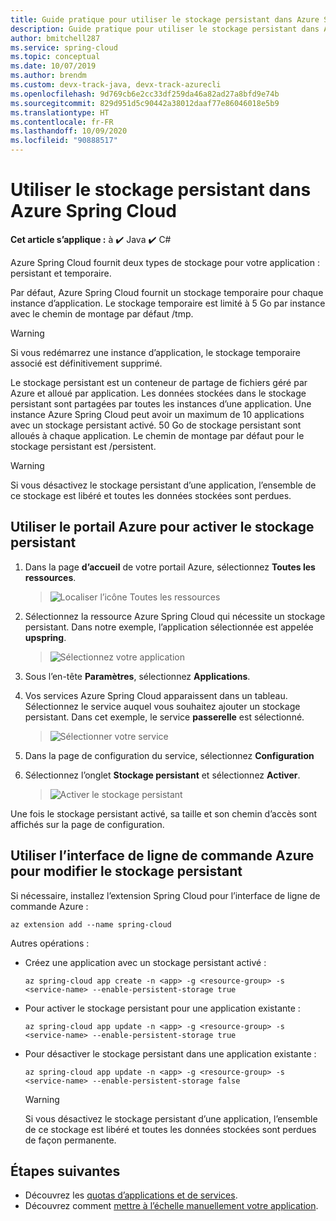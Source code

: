```yaml
---
title: Guide pratique pour utiliser le stockage persistant dans Azure Spring Cloud | Microsoft Docs
description: Guide pratique pour utiliser le stockage persistant dans Azure Spring Cloud
author: bmitchell287
ms.service: spring-cloud
ms.topic: conceptual
ms.date: 10/07/2019
ms.author: brendm
ms.custom: devx-track-java, devx-track-azurecli
ms.openlocfilehash: 9d769cb6e2cc33df259da46a82ad27a8bfd9e74b
ms.sourcegitcommit: 829d951d5c90442a38012daaf77e86046018e5b9
ms.translationtype: HT
ms.contentlocale: fr-FR
ms.lasthandoff: 10/09/2020
ms.locfileid: "90888517"
---
```

# <a name="use-persistent-storage-in-azure-spring-cloud"></a>Utiliser le stockage persistant dans Azure Spring Cloud

**Cet article s’applique :** à ✔️ Java ✔️ C#

Azure Spring Cloud fournit deux types de stockage pour votre application : persistant et temporaire.

Par défaut, Azure Spring Cloud fournit un stockage temporaire pour chaque instance d’application. Le stockage temporaire est limité à 5 Go par instance avec le chemin de montage par défaut /tmp.

> [!WARNING]
> Si vous redémarrez une instance d’application, le stockage temporaire associé est définitivement supprimé.

Le stockage persistant est un conteneur de partage de fichiers géré par Azure et alloué par application. Les données stockées dans le stockage persistant sont partagées par toutes les instances d’une application. Une instance Azure Spring Cloud peut avoir un maximum de 10 applications avec un stockage persistant activé. 50 Go de stockage persistant sont alloués à chaque application. Le chemin de montage par défaut pour le stockage persistant est /persistent.

> [!WARNING]
> Si vous désactivez le stockage persistant d’une application, l’ensemble de ce stockage est libéré et toutes les données stockées sont perdues.

## <a name="use-the-azure-portal-to-enable-persistent-storage"></a>Utiliser le portail Azure pour activer le stockage persistant

1. Dans la page **d’accueil** de votre portail Azure, sélectionnez **Toutes les ressources**.

    >![Localiser l’icône Toutes les ressources](media/portal-all-resources.jpg)

1. Sélectionnez la ressource Azure Spring Cloud qui nécessite un stockage persistant. Dans notre exemple, l’application sélectionnée est appelée **upspring**.

    > ![Sélectionnez votre application](media/select-service.jpg)

1. Sous l’en-tête **Paramètres**, sélectionnez **Applications**.

1. Vos services Azure Spring Cloud apparaissent dans un tableau.  Sélectionnez le service auquel vous souhaitez ajouter un stockage persistant. Dans cet exemple, le service **passerelle** est sélectionné.

    > ![Sélectionner votre service](media/select-gateway.jpg)

1. Dans la page de configuration du service, sélectionnez **Configuration**

1. Sélectionnez l’onglet **Stockage persistant** et sélectionnez **Activer**.

    > ![Activer le stockage persistant](media/enable-persistent-storage.jpg)

Une fois le stockage persistant activé, sa taille et son chemin d’accès sont affichés sur la page de configuration.

## <a name="use-the-azure-cli-to-modify-persistent-storage"></a>Utiliser l’interface de ligne de commande Azure pour modifier le stockage persistant

Si nécessaire, installez l’extension Spring Cloud pour l’interface de ligne de commande Azure :

```azurecli
az extension add --name spring-cloud
```
Autres opérations :

* Créez une application avec un stockage persistant activé :

    ```azurecli
    az spring-cloud app create -n <app> -g <resource-group> -s <service-name> --enable-persistent-storage true
    ```

* Pour activer le stockage persistant pour une application existante :

    ```azurecli
    az spring-cloud app update -n <app> -g <resource-group> -s <service-name> --enable-persistent-storage true
    ```

* Pour désactiver le stockage persistant dans une application existante :

    ```azurecli
    az spring-cloud app update -n <app> -g <resource-group> -s <service-name> --enable-persistent-storage false
    ```

    > [!WARNING]
    > Si vous désactivez le stockage persistant d’une application, l’ensemble de ce stockage est libéré et toutes les données stockées sont perdues de façon permanente.

## <a name="next-steps"></a>Étapes suivantes

* Découvrez les [quotas d’applications et de services](spring-cloud-quotas.md).
* Découvrez comment [mettre à l’échelle manuellement votre application](spring-cloud-tutorial-scale-manual.md).
